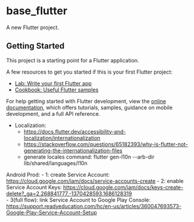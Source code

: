# base_flutter

A new Flutter project.

## Getting Started

This project is a starting point for a Flutter application.

A few resources to get you started if this is your first Flutter project:

- [Lab: Write your first Flutter app](https://docs.flutter.dev/get-started/codelab)
- [Cookbook: Useful Flutter samples](https://docs.flutter.dev/cookbook)

For help getting started with Flutter development, view the
[online documentation](https://docs.flutter.dev/), which offers tutorials,
samples, guidance on mobile development, and a full API reference.


- Localization: 
    + https://docs.flutter.dev/accessibility-and-localization/internationalization
    + https://stackoverflow.com/questions/65182393/why-is-flutter-not-generating-the-internationalization-files
    + generate locales command: flutter gen-l10n --arb-dir lib/shared/languages/l10n

Android Prod:
    - 1: create Service Account: https://cloud.google.com/iam/docs/service-accounts-create
    - 2: enable Service Account Keys: https://cloud.google.com/iam/docs/keys-create-delete?_ga=2.268841777.-1370428593.1686128319  
    - 3(full flow): link Service Account to Google Play Console: https://support.readyeducation.com/hc/en-us/articles/360047693573-Google-Play-Service-Account-Setup